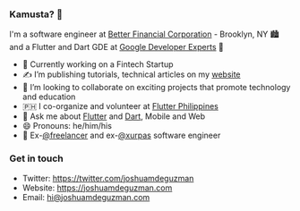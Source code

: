 ### Kamusta? 👋

I'm a software engineer at [Better Financial Corporation](https://betterbanking.app) - Brooklyn, NY 🏙️ and a Flutter and Dart GDE at [Google Developer Experts](https://developers.google.com/community/experts/directory/profile/profile-joshua_de_guzman) 💙

- 📱 Currently working on a Fintech Startup
- ✍️ I’m publishing tutorials, technical articles on my [website](https://joshuamdeguzman.com)
- 👯 I’m looking to collaborate on exciting projects that promote technology and education
- 🇵🇭 I co-organize and volunteer at [Flutter Philippines](https://flutter.ph)
- 💬 Ask me about [Flutter](http://flutter.dev/) and [Dart](https://dart.dev/), Mobile and Web
- 😄 Pronouns: he/him/his
- 💼 Ex-[@freelancer](https://github.com/freelancer) and ex-[@xurpas](https://xurpas.com) software engineer
### Get in touch
- Twitter: https://twitter.com/joshuamdeguzman
- Website: https://joshuamdeguzman.com
- Email: hi@joshuamdeguzman.com
